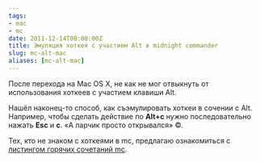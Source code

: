 ```yaml
---
tags:
- mac
- mc
date: 2011-12-14T00:00:00Z
title: Эмуляция хоткея с участием Alt в midnight commander
slug: mc-alt-mac
aliases: [mc-alt-mac]
---
```


После перехода на Mac OS X, не как не мог отвыкнуть от использования хоткеев с участием клавиши Alt.

Нашёл наконец-то способ, как съэмулировать хоткеи в сочении с Alt. Например, чтобы сделать действие по **Alt+c** нужно последовательно нажать **Esc** и **c**. «А ларчик просто открывался» ©.

Тех, кто не знаком с хоткеями в mc, предлагаю ознакомиться с [листингом горячих сочетаний mc](https://www.midnight-commander.org/wiki/ru/doc/filePanels/hotkeys).
